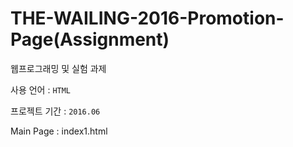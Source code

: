 # THE-WAILING-2016-Promotion-Page(Assignment)

웹프로그래밍 및 실험 과제

사용 언어 : ```HTML```

프로젝트 기간 : ```2016.06```

Main Page : index1.html
